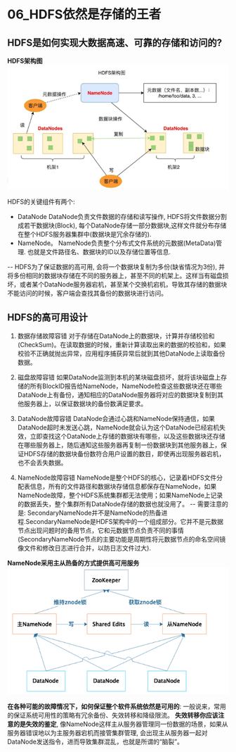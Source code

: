 # 06_HDFS依然是存储的王者

## HDFS是如何实现大数据高速、可靠的存储和访问的?

**HDFS架构图**
![](images_attachments/20210309115355918_32530.png)

HDFS的关键组件有两个:
* DataNode
    DataNode负责文件数据的存储和读写操作, HDFS将文件数据分割成若干数据块(Block),
    每个DataNode存储一部分数据块,这样文件就分布存储在整个HDFS服务器集群中(数据块是冗余存储的).
* NameNode。
    NameNode负责整个分布式文件系统的元数据(MetaData)管理. 也就是文件路径名、数据块的ID以及存储位置等信息.

-- HDFS为了保证数据的高可用, 会将一个数据块复制为多份(缺省情况为3份), 并将多份相同的数据块存储在不同的服务器上，甚至不同的机架上。这样当有磁盘损坏，或者某个DataNode服务器宕机，甚至某个交换机宕机，导致其存储的数据块不能访问的时候，客户端会查找其备份的数据块进行访问。



## HDFS的高可用设计
1. 数据存储故障容错
    对于存储在DataNode上的数据块，计算并存储校验和(CheckSum)。在读取数据的时候，重新计算读取出来的数据的校验和，如果校验不正确就抛出异常，应用程序捕获异常后就到其他DataNode上读取备份数据。

2. 磁盘故障容错
    如果DataNode监测到本机的某块磁盘损坏，就将该块磁盘上存储的所有BlockID报告给NameNode，NameNode检查这些数据块还在哪些DataNode上有备份，通知相应的DataNode服务器将对应的数据块复制到其他服务器上，以保证数据块的备份数满足要求。

3. DataNode故障容错
    DataNode会通过心跳和NameNode保持通信，如果DataNode超时未发送心跳，NameNode就会认为这个DataNode已经宕机失效，立即查找这个DataNode上存储的数据块有哪些，以及这些数据块还存储在哪些服务器上，随后通知这些服务器再复制一份数据块到其他服务器上，保证HDFS存储的数据块备份数符合用户设置的数目，即使再出现服务器宕机，也不会丢失数据。

4. NameNode故障容错
    NameNode是整个HDFS的核心，记录着HDFS文件分配表信息，所有的文件路径和数据块存储信息都保存在NameNode，如果NameNode故障，整个HDFS系统集群都无法使用；如果NameNode上记录的数据丢失，整个集群所有DataNode存储的数据也就没用了。
    -- 需要注意的是: SecondaryNameNode并不是NameNode的热备进程.SecondaryNameNode是HDFS架构中的一个组成部分。它并不是元数据节点出现问题时的备用节点，它和元数据节点负责不同的事情(SecondaryNameNode节点的主要功能是周期性将元数据节点的命名空间镜像文件和修改日志进行合并，以防日志文件过大).

**NameNode采用主从热备的方式提供高可用服务**
![](images_attachments/20210309131509503_4551.png)


**在各种可能的故障情况下，如何保证整个软件系统依然是可用的**:
一般说来，常用的保证系统可用性的策略有冗余备份、失效转移和降级限流。
**失效转移你应该注意的是失效的鉴定**, 像NameNode这样主从服务器管理同一份数据的场景，如果从服务器错误地以为主服务器宕机而接管集群管理, 会出现主从服务器一起对DataNode发送指令，进而导致集群混乱，也就是所谓的“脑裂”。



































































